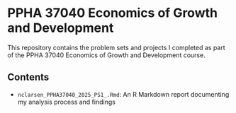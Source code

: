 # PPHA 37040 Economics of Growth and Development

This repository contains the problem sets and projects I completed as part of the PPHA 37040 Economics of Growth and Development course.

## Contents

- `nclarsen_PPHA37040_2025_PS1_.Rmd`: An R Markdown report documenting my analysis process and findings